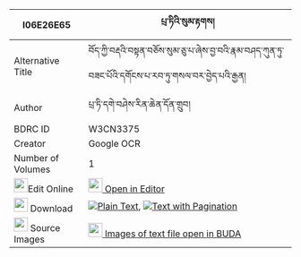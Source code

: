 |I06E26E65|པྲ་ཏིའི་སུམ་རྟགས། 
| --- | --- 
|Alternative Title |བོད་ཀྱི་བརྡའི་བསྟན་བཅོས་སུམ་ཅུ་པ་ཞེས་བྱ་བའི་རྣམ་བཤད་ཀུན་ཏུ་བཟང་པོའི་དགོངས་པ་རབ་ཏུ་གསལ་བར་བྱེད་པའི་རྒྱན།
|Author| པྲ་ཏི་དགེ་བཤེས་རིན་ཆེན་དོན་གྲུབ།
|BDRC ID | W3CN3375
|Creator | Google OCR
|Number of Volumes| 1
|<img width="25" src="https://img.icons8.com/color/25/000000/edit-property.png">Edit Online| [<img width="25" src="https://avatars.githubusercontent.com/u/45091458?s=200&v=4"> Open in Editor](http://editor.openpecha.org/I06E26E65)
|<img width="25" src="https://img.icons8.com/fluent/48/000000/download-2.png"/>  Download | [![](https://img.icons8.com/color/20/000000/txt.png)Plain Text](https://github.com/Openpecha/I06E26E65/releases/download/v1/tra_ti_sum_tak_plain_I06E26E65.zip), [![](https://img.icons8.com/color/20/000000/txt.png)Text with Pagination](https://github.com/Openpecha/I06E26E65/releases/download/v1/tra_ti_sum_tak_pages_I06E26E65.zip)
|<img width="25" src="https://img.icons8.com/plasticine/100/000000/pictures-folder.png"/>  Source Images | [<img width="25" src="https://library.bdrc.io/icons/BUDA-small.svg"> Images of text file open in BUDA](https://library.bdrc.io/show/bdr:W3CN3375)